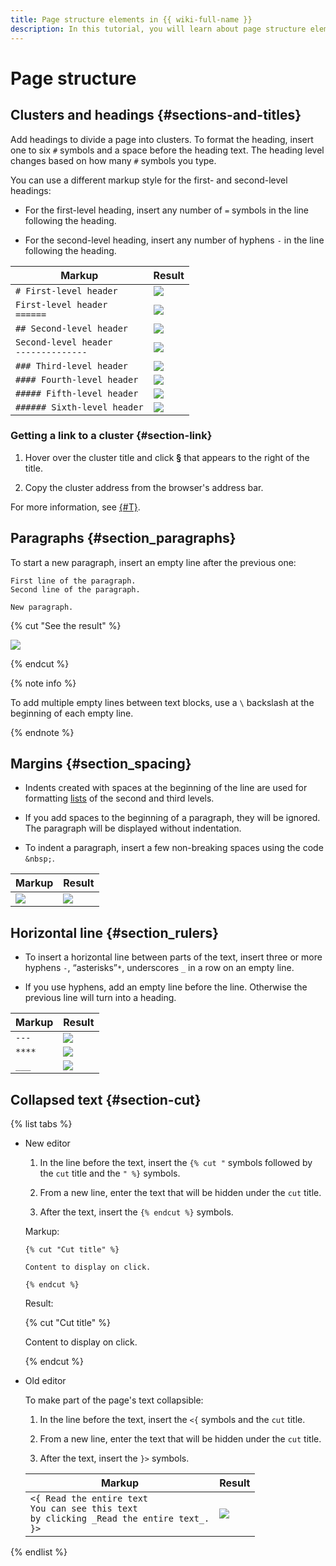```yaml
---
title: Page structure elements in {{ wiki-full-name }}
description: In this tutorial, you will learn about page structure elements in {{ wiki-name }}.
---
```


# Page structure

## Clusters and headings {#sections-and-titles}

Add headings to divide a page into clusters. To format the heading, insert one to six `#` symbols and a space before the heading text. The heading level changes based on how many `#` symbols you type.

You can use a different markup style for the first- and second-level headings:

* For the first-level heading, insert any number of `=` symbols in the line following the heading.

* For the second-level heading, insert any number of hyphens `-` in the line following the heading.

| Markup | Result |
--- | ---
| `# First-level header` | ![](../../_assets/wiki/h1.png) |
| `First-level header`<br>`======` | ![](../../_assets/wiki/h1.png) |
| `## Second-level header` | ![](../../_assets/wiki/h2.png) |
| `Second-level header`<br>`--------------` | ![](../../_assets/wiki/h2.png) |
| `### Third-level header` | ![](../../_assets/wiki/h3.png) |
| `#### Fourth-level header` | ![](../../_assets/wiki/h4.png) |
| `##### Fifth-level header` | ![](../../_assets/wiki/h5.png) |
| `###### Sixth-level header` | ![](../../_assets/wiki/h6.png) |

### Getting a link to a cluster {#section-link}

1. Hover over the cluster title and click **§** that appears to the right of the title.

1. Copy the cluster address from the browser's address bar.

For more information, see [{#T}](../actions/anchor.md).

## Paragraphs {#section_paragraphs}

To start a new paragraph, insert an empty line after the previous one:

```
First line of the paragraph.
Second line of the paragraph.

New paragraph.
```

{% cut "See the result" %}

![](../../_assets/wiki/new-par.png)

{% endcut %}

{% note info %}

To add multiple empty lines between text blocks, use a `\` backslash at the beginning of each empty line.

{% endnote %}

## Margins {#section_spacing}

- Indents created with spaces at the beginning of the line are used for formatting [lists](./lists.md) of the second and third levels.

- If you add spaces to the beginning of a paragraph, they will be ignored. The paragraph will be displayed without indentation.

- To indent a paragraph, insert a few non-breaking spaces using the code `&nbsp;`.


| Markup | Result |
--- | ---
| ![](../../_assets/wiki/spacing1.png) | ![](../../_assets/wiki/spacing2.png) |


## Horizontal line {#section_rulers}

- To insert a horizontal line between parts of the text, insert three or more hyphens `-`, <q>asterisks</q>`*`, underscores `_` in a row on an empty line.

- If you use hyphens, add an empty line before the line. Otherwise the previous line will turn into a heading.

| Markup | Result |
--- | ---
| `---` | ![](../../_assets/wiki/3-rules.png) |
| `****` | ![](../../_assets/wiki/3-rules.png) |
| `___` | ![](../../_assets/wiki/3-rules.png) |

## Collapsed text {#section-cut}

{% list tabs %}

- New editor

   1. In the line before the text, insert the `{% cut "` symbols followed by the `cut` title and the `" %}` symbols.

   1. From a new line, enter the text that will be hidden under the `cut` title.

   1. After the text, insert the `{% endcut %}` symbols.

   Markup:

   ```
   {% cut "Cut title" %}

   Content to display on click.

   {% endcut %}
   ```

   Result:

   {% cut "Cut title" %}

   Content to display on click.

   {% endcut %}

- Old editor

   To make part of the page's text collapsible:

   1. In the line before the text, insert the `<{` symbols and the `cut` title.

   1. From a new line, enter the text that will be hidden under the `cut` title.

   1. After the text, insert the `}>` symbols.

   | Markup | Result |
   --- | ---
   | `<{ Read the entire text`<br>`You can see this text`<br>`by clicking _Read the entire text_.`<br>`}>` | ![](../../_assets/wiki/cut.png) |

{% endlist %}
